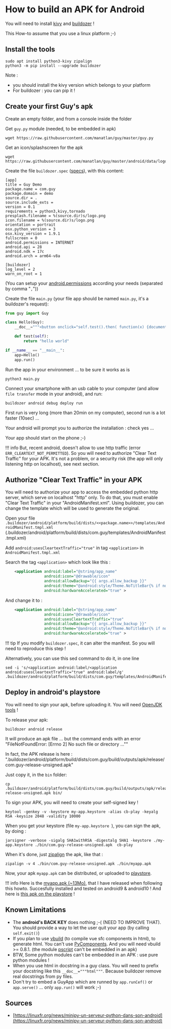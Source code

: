 # How to build an APK for Android


You will need to install [kivy](https://kivy.org/) and [buildozer](https://pypi.org/project/buildozer/) !

This How-to assume that you use a linux platform ;-)


## Install the tools

```
sudo apt install python3-kivy zipalign
python3 -m pip install --upgrade buildozer
```
Note :

 - you should install the kivy version which belongs to your platform
 - For buildozer : you can pip it !

## Create your first Guy's apk

Create an empty folder, and from a console inside the folder

Get `guy.py` module (needed, to be embedded in apk)

    wget https://raw.githubusercontent.com/manatlan/guy/master/guy.py
    
Get an icon/splashscreen for the apk

    wget https://raw.githubusercontent.com/manatlan/guy/master/android/data/logo.png

Create the file `buildozer.spec` ([specs](https://buildozer.readthedocs.io/en/latest/specifications.html)), with this content:

    [app]
    title = Guy Demo
    package.name = com.guy
    package.domain = demo
    source.dir = .
    source.include_exts =
    version = 0.1
    requirements = python3,kivy,tornado
    presplash.filename = %(source.dir)s/logo.png
    icon.filename = %(source.dir)s/logo.png
    orientation = portrait
    osx.python_version = 3
    osx.kivy_version = 1.9.1
    fullscreen = 0
    android.permissions = INTERNET
    android.api = 28
    android.ndk = 17c
    android.arch = arm64-v8a

    [buildozer]
    log_level = 2
    warn_on_root = 1

(You can setup your [android.permissions](https://developer.android.com/reference/android/Manifest.permission.html) according your needs (separated by comma "`,`"))

Create the file `main.py` (your file app should be named `main.py`, it's a buildozer's request):

```python
from guy import Guy

class Hello(Guy):
    __doc__="""<button onclick="self.test().then( function(x) {document.body.innerHTML+=x})">test</button>"""

    def test(self):
        return "hello world"

if __name__ == "__main__":
    app=Hello()
    app.run()
```

Run the app in your environment ... to be sure it works as is

    python3 main.py

Connect your smartphone with an usb cable to your computer (and allow `file transfer` mode in your android), and run:

    buildozer android debug deploy run

First run is very long (more than 20min on my computer), second run is a lot faster (10sec) ...

Your android will prompt you to authorize the installation : check yes ...

Your app should start on the phone ;-)



!!! info
    But, recent android, doesn't allow to use http traffic (error `ERR_CLEARTEXT_NOT_PERMITTED`). So you will need to authorize "Clear Text Traffic" for your APK. It's not a problem, or a security risk (the app will only listening http on localhost), see next section.



## Authorize "Clear Text Traffic" in your APK
You will need to authorize your app to access the embedded python http server, which serve on localhost "http" only. To do that, you must enable "Clear Text Traffic" in your "AndroidManifest.xml". Using buildozer, you can change the template which will be used to generate the original.

Open your file `.buildozer/android/platform/build/dists/<<package.name>>/templates/AndroidManifest.tmpl.xml`
(.buildozer/android/platform/build/dists/com.guy/templates/AndroidManifest.tmpl.xml)

Add `android:usesCleartextTraffic="true"` in tag `<application>` in `AndroidManifest.tmpl.xml`

Search the tag `<application>` which look like this :

```xml
    <application android:label="@string/app_name"
                 android:icon="@drawable/icon"
                 android:allowBackup="{{ args.allow_backup }}"
                 android:theme="@android:style/Theme.NoTitleBar{% if not args.window %}.Fullscreen{% endif %}"
                 android:hardwareAccelerated="true" >
```
And change it to :
```xml hl_lines="3"
    <application android:label="@string/app_name"
                 android:icon="@drawable/icon"
                 android:usesCleartextTraffic="true"
                 android:allowBackup="{{ args.allow_backup }}"
                 android:theme="@android:style/Theme.NoTitleBar{% if not args.window %}.Fullscreen{% endif %}"
                 android:hardwareAccelerated="true" >
```

!!! tip
    If you modify `buildozer.spec`, it can alter the manifest. So you will need to reproduce this step !

Alternatively, you can use this sed command to do it, in one line

    sed -i 's/<application android:label/<application android:usesCleartextTraffic="true" android:label/g' .buildozer/android/platform/build/dists/com.guy/templates/AndroidManifest.tmpl.xml

## Deploy in android's playstore

You will need to sign your apk, before uploading it. You will need [OpenJDK tools](https://openjdk.java.net/tools/index.html) !

To release your apk:

    buildozer android release

It will produce an apk file ... but the command ends with an error "FileNotFoundError: [Errno 2] No such file or directory ...""

In fact, the APK release is here : ".buildozer/android/platform/build/dists/com.guy/build/outputs/apk/release/com.guy-release-unsigned.apk"

Just copy it, in the `bin` folder:

    cp .buildozer/android/platform/build/dists/com.guy/build/outputs/apk/release/com.guy-release-unsigned.apk bin/

To sign your APK, you will need to create your self-signed key !

    keytool -genkey -v -keystore my-app.keystore -alias cb-play -keyalg RSA -keysize 2048 -validity 10000

When you get your keystore (file `my-app.keystore `), you can sign the apk, by doing :

    jarsigner -verbose -sigalg SHA1withRSA -digestalg SHA1 -keystore ./my-app.keystore ./bin/com.guy-release-unsigned.apk  cb-play

When it's done, just [zipalign](https://developer.android.com/studio/command-line/zipalign) the apk, like that :

    zipalign -v 4 ./bin/com.guy-release-unsigned.apk ./bin/myapp.apk

Now, your apk `myapp.apk` can be distributed, or uploaded to [playstore](https://play.google.com/apps/publish).

!!! info
    Here is the [myapp.apk (~13Mo)](https://cdn.glitch.com/00392733-d07a-42ad-a17a-c0df9475b388%2Fmyapp.apk?v=1574618969557), that I have released when following this howto. Succesfully installed and tested on android9 & android10 ! And here is [this apk on the playstore](https://play.google.com/store/apps/details?id=demo.com.guy) !


    

## Known Limitations

- The **android's BACK KEY** does nothing ;-( (NEED TO IMPROVE THAT). You should provide a way to let the user quit your app (by calling `self.exit()`)
- If you plan to use [vbuild](https://github.com/manatlan/vbuild) (to compile vue sfc components in html), to generate html. You can't use [PyComponents](https://github.com/manatlan/vbuild/blob/master/doc/PyComponent.md). And you will need vbuild >= 0.8.1. (the module [pscript](https://github.com/flexxui/pscript/issues/38#issuecomment-521960204) can't be embedded in an apk)
- BTW, Some python modules can't be embedded in an APK : use pure python modules !
- When you use html in docstring in a guy class. You will need to prefix your docstring like this `__doc__="""html"""`. Because buildozer remove real docstrings from py files.
- Don't try to embed a GuyApp which are runned by `app.runCef()` or `app.serve()` ... only `app.run()` will work ;-)


## Sources 

 * [https://linuxfr.org/news/minipy-un-serveur-python-dans-son-android](https://linuxfr.org/news/minipy-un-serveur-python-dans-son-android)
